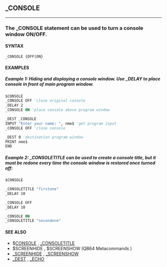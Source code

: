 ## _CONSOLE
---

### The _CONSOLE statement can be used to turn a console window ON/OFF.

#### SYNTAX

`_CONSOLE {OFF|ON}`

#### EXAMPLES
##### Example 1: Hiding and displaying a console window. Use _DELAY to place console in front of main program window.
```vb
$CONSOLE
_CONSOLE OFF 'close original console
_DELAY 2
_CONSOLE ON 'place console above program window

_DEST _CONSOLE
INPUT "Enter your name: ", nme$ 'get program input
_CONSOLE OFF 'close console

_DEST 0 'destination program window
PRINT nme$
END
```
  
##### Example 2: _CONSOLETITLE can be used to create a console title, but it must be redone every time the console window is restored once turned off:
```vb
$CONSOLE

_CONSOLETITLE "firstone"
_DELAY 10

_CONSOLE OFF
_DELAY 10

_CONSOLE ON
_CONSOLETITLE "secondone"
```
  


#### SEE ALSO
* $[CONSOLE](./CONSOLE.md) , [_CONSOLETITLE](./_CONSOLETITLE.md)
* $SCREENHIDE , $SCREENSHOW (QB64 Metacommands )
* [_SCREENHIDE](./_SCREENHIDE.md) , [_SCREENSHOW](./_SCREENSHOW.md)
* [_DEST](./_DEST.md) , [_ECHO](./_ECHO.md)

